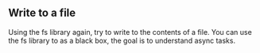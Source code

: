 ## Write to a file
Using the fs library again, try to write to the contents of a file.
You can use the fs library to as a black box, the goal is to understand async tasks.

<!-- const fs = require("fs");
// external library filesystem provided by node.js

function fileWriteFunc() {
  fs.writeFile("a.txt", "Hii there put in a.txt", "UTF-8", (err) => {
    if (err) throw new Error();
  });
}

fileWriteFunc(); // write the data in a file after the bottom code execute 

let sum = 0;
for (let i = 0; i < 1000000000; ++i) {
  sum += i;
}
console.log(sum); -->
